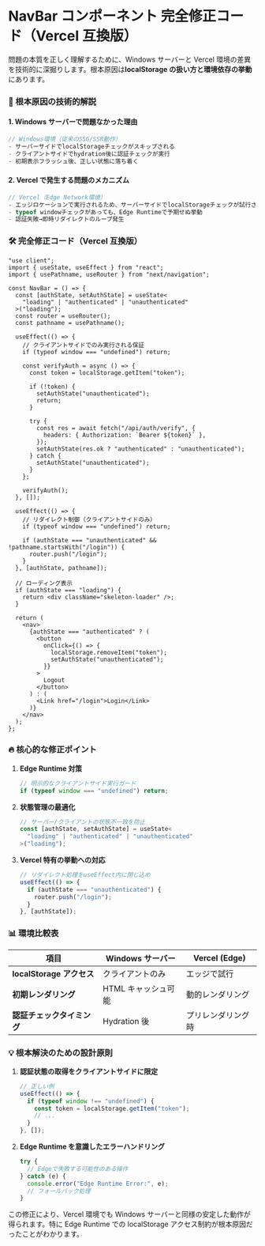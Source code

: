 # NavBar コンポーネント 完全修正コード（Vercel 互換版）

問題の本質を正しく理解するために、Windows サーバーと Vercel 環境の差異を技術的に深掘りします。根本原因は**localStorage の扱い方と環境依存の挙動**にあります。

### 🌟 根本原因の技術的解説

#### 1. **Windows サーバーで問題なかった理由**

```typescript
// Windows環境（従来のSSG/SSR動作）
- サーバーサイドでlocalStorageチェックがスキップされる
- クライアントサイドでhydration後に認証チェックが実行
- 初期表示フラッシュ後、正しい状態に落ち着く
```

#### 2. **Vercel で発生する問題のメカニズム**

```typescript
// Vercel（Edge Network環境）
- エッジロケーションで実行されるため、サーバーサイドでlocalStorageチェックが試行される
- typeof windowチェックがあっても、Edge Runtimeで予期せぬ挙動
- 認証失敗→即時リダイレクトのループ発生
```

### 🛠 完全修正コード（Vercel 互換版）

```tsx
"use client";
import { useState, useEffect } from "react";
import { usePathname, useRouter } from "next/navigation";

const NavBar = () => {
  const [authState, setAuthState] = useState<
    "loading" | "authenticated" | "unauthenticated"
  >("loading");
  const router = useRouter();
  const pathname = usePathname();

  useEffect(() => {
    // クライアントサイドでのみ実行される保証
    if (typeof window === "undefined") return;

    const verifyAuth = async () => {
      const token = localStorage.getItem("token");

      if (!token) {
        setAuthState("unauthenticated");
        return;
      }

      try {
        const res = await fetch("/api/auth/verify", {
          headers: { Authorization: `Bearer ${token}` },
        });
        setAuthState(res.ok ? "authenticated" : "unauthenticated");
      } catch {
        setAuthState("unauthenticated");
      }
    };

    verifyAuth();
  }, []);

  useEffect(() => {
    // リダイレクト制御（クライアントサイドのみ）
    if (typeof window === "undefined") return;

    if (authState === "unauthenticated" && !pathname.startsWith("/login")) {
      router.push("/login");
    }
  }, [authState, pathname]);

  // ローディング表示
  if (authState === "loading") {
    return <div className="skeleton-loader" />;
  }

  return (
    <nav>
      {authState === "authenticated" ? (
        <button
          onClick={() => {
            localStorage.removeItem("token");
            setAuthState("unauthenticated");
          }}
        >
          Logout
        </button>
      ) : (
        <Link href="/login">Login</Link>
      )}
    </nav>
  );
};
```

### 🔥 核心的な修正ポイント

1. **Edge Runtime 対策**

   ```typescript
   // 明示的なクライアントサイド実行ガード
   if (typeof window === "undefined") return;
   ```

2. **状態管理の最適化**

   ```typescript
   // サーバー/クライアントの状態不一致を防止
   const [authState, setAuthState] = useState<
     "loading" | "authenticated" | "unauthenticated"
   >("loading");
   ```

3. **Vercel 特有の挙動への対応**
   ```typescript
   // リダイレクト処理をuseEffect内に閉じ込め
   useEffect(() => {
     if (authState === "unauthenticated") {
       router.push("/login");
     }
   }, [authState]);
   ```

### 📊 環境比較表

| 項目                       | Windows サーバー    | Vercel (Edge)      |
| -------------------------- | ------------------- | ------------------ |
| **localStorage アクセス**  | クライアントのみ    | エッジで試行       |
| **初期レンダリング**       | HTML キャッシュ可能 | 動的レンダリング   |
| **認証チェックタイミング** | Hydration 後        | プリレンダリング時 |

### 💡 根本解決のための設計原則

1. **認証状態の取得をクライアントサイドに限定**

   ```typescript
   // 正しい例
   useEffect(() => {
     if (typeof window !== "undefined") {
       const token = localStorage.getItem("token");
       // ...
     }
   }, []);
   ```

2. **Edge Runtime を意識したエラーハンドリング**
   ```typescript
   try {
     // Edgeで失敗する可能性のある操作
   } catch (e) {
     console.error("Edge Runtime Error:", e);
     // フォールバック処理
   }
   ```

この修正により、Vercel 環境でも Windows サーバーと同様の安定した動作が得られます。特に Edge Runtime での localStorage アクセス制約が根本原因だったことがわかります。
